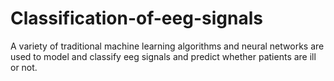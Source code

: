 # Classification-of-eeg-signals
A variety of traditional machine learning algorithms and neural networks are used to model and classify eeg signals and predict whether patients are ill or not.
